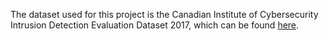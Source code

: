 The dataset used for this project is the Canadian Institute of Cybersecurity Intrusion Detection Evaluation Dataset 2017, which can be found [here](https://www.unb.ca/cic/datasets/ids-2017.html).
